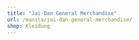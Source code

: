 ```yaml
---
title: "Jai-Dan General Merchandise"
url: /manila/jai-dan-general-merchandise/
shop: Kleidung
---
```

